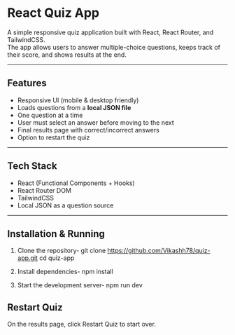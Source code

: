 # React Quiz App 

A simple responsive quiz application built with React, React Router, and TailwindCSS.  
The app allows users to answer multiple-choice questions, keeps track of their score, and shows results at the end.

---

## Features
- Responsive UI (mobile & desktop friendly)
- Loads questions from a **local JSON file**
- One question at a time
- User must select an answer before moving to the next
- Final results page with correct/incorrect answers
- Option to restart the quiz

---

##  Tech Stack
- React (Functional Components + Hooks)
- React Router DOM
- TailwindCSS
- Local JSON as a question source

---

## Installation & Running

1. Clone the repository-
   git clone https://github.com/Vikashh78/quiz-app.git
   cd quiz-app

2. Install dependencies-
    npm install

3. Start the development server-
    npm run dev


## Restart Quiz

On the results page, click Restart Quiz to start over.